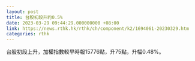 ```yaml
---
layout: post
title: 台股初段升約0.5%
date: 2023-03-29 09:44:29.000000000 +08:00
link: https://news.rthk.hk/rthk/ch/component/k2/1694061-20230329.htm
categories: rthk
---
```


台股初段上升，加權指數較早時報15776點，升75點，升幅0.48%。
